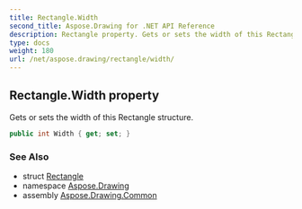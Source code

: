 ```yaml
---
title: Rectangle.Width
second_title: Aspose.Drawing for .NET API Reference
description: Rectangle property. Gets or sets the width of this Rectangle structure
type: docs
weight: 180
url: /net/aspose.drawing/rectangle/width/
---
```

## Rectangle.Width property

Gets or sets the width of this Rectangle structure.

```csharp
public int Width { get; set; }
```

### See Also

* struct [Rectangle](../)
* namespace [Aspose.Drawing](../../rectangle/)
* assembly [Aspose.Drawing.Common](../../../)


